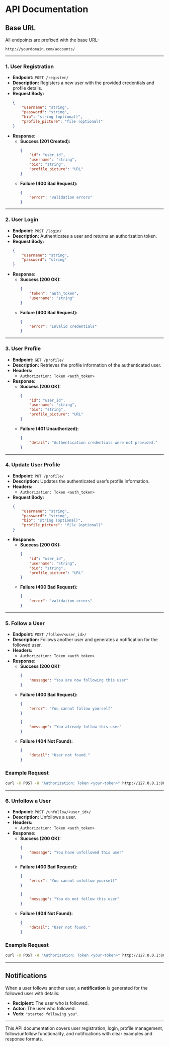 

# **API Documentation**

## **Base URL**
All endpoints are prefixed with the base URL:  
```
http://yourdomain.com/accounts/
```

---

### 1. **User Registration**

- **Endpoint:** `POST /register/`
- **Description:** Registers a new user with the provided credentials and profile details.
- **Request Body:**
    ```json
    {
        "username": "string",
        "password": "string",
        "bio": "string (optional)",
        "profile_picture": "file (optional)"
    }
    ```
- **Response:**
    - **Success (201 Created):**
        ```json
        {
            "id": "user_id",
            "username": "string",
            "bio": "string",
            "profile_picture": "URL"
        }
        ```
    - **Failure (400 Bad Request):**  
        ```json
        {
            "error": "validation errors"
        }
        ```
---

### 2. **User Login**

- **Endpoint:** `POST /login/`
- **Description:** Authenticates a user and returns an authorization token.
- **Request Body:**
    ```json
    {
        "username": "string",
        "password": "string"
    }
    ```
- **Response:**
    - **Success (200 OK):**
        ```json
        {
            "token": "auth_token",
            "username": "string"
        }
        ```
    - **Failure (400 Bad Request):**  
        ```json
        {
            "error": "Invalid credentials"
        }
        ```

---

### 3. **User Profile**

- **Endpoint:** `GET /profile/`
- **Description:** Retrieves the profile information of the authenticated user.
- **Headers:**  
    - `Authorization: Token <auth_token>`
- **Response:**
    - **Success (200 OK):**
        ```json
        {
            "id": "user_id",
            "username": "string",
            "bio": "string",
            "profile_picture": "URL"
        }
        ```
    - **Failure (401 Unauthorized):**
        ```json
        {
            "detail": "Authentication credentials were not provided."
        }
        ```
    
---

### 4. **Update User Profile**

- **Endpoint:** `PUT /profile/`
- **Description:** Updates the authenticated user’s profile information.
- **Headers:**  
    - `Authorization: Token <auth_token>`
- **Request Body:**
    ```json
    {
        "username": "string",
        "password": "string",
        "bio": "string (optional)",
        "profile_picture": "file (optional)"
    }
    ```
- **Response:**
    - **Success (200 OK):**
        ```json
        {
            "id": "user_id",
            "username": "string",
            "bio": "string",
            "profile_picture": "URL"
        }
        ```
    - **Failure (400 Bad Request):**
        ```json
        {
            "error": "validation errors"
        }
        ```

---

### 5. **Follow a User**

- **Endpoint:** `POST /follow/<user_id>/`
- **Description:** Follows another user and generates a notification for the followed user.
- **Headers:**  
    - `Authorization: Token <auth_token>`
- **Response:**
    - **Success (200 OK):**
        ```json
        {
            "message": "You are now following this user"
        }
        ```
    - **Failure (400 Bad Request):**
        ```json
        {
            "error": "You cannot follow yourself"
        }
        ```
        ```json
        {
            "message": "You already follow this user"
        }
        ```
    - **Failure (404 Not Found):**
        ```json
        {
            "detail": "User not found."
        }
        ```

### **Example Request**
```bash
curl -X POST -H "Authorization: Token <your-token>" http://127.0.0.1:8000/accounts/follow/1/
```

---

### 6. **Unfollow a User**

- **Endpoint:** `POST /unfollow/<user_id>/`
- **Description:** Unfollows a user.
- **Headers:**  
    - `Authorization: Token <auth_token>`
- **Response:**
    - **Success (200 OK):**
        ```json
        {
            "message": "You have unfollowed this user"
        }
        ```
    - **Failure (400 Bad Request):**
        ```json
        {
            "error": "You cannot unfollow yourself"
        }
        ```
        ```json
        {
            "message": "You do not follow this user"
        }
        ```
    - **Failure (404 Not Found):**
        ```json
        {
            "detail": "User not found."
        }
        ```

### **Example Request**
```bash
curl -X POST -H "Authorization: Token <your-token>" http://127.0.0.1:8000/accounts/unfollow/1/
```

---

## **Notifications**
When a user follows another user, a **notification** is generated for the followed user with details:
- **Recipient**: The user who is followed.
- **Actor**: The user who followed.
- **Verb**: `"started following you"`.

---

This API documentation covers user registration, login, profile management, follow/unfollow functionality, and notifications with clear examples and response formats.